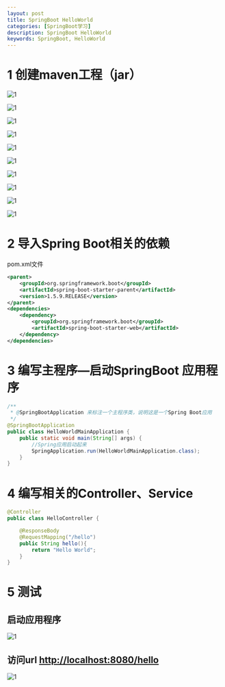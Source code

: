 ```yaml
---
layout: post
title: SpringBoot HelloWorld
categories: [SpringBoot学习]
description: SpringBoot HelloWorld
keywords: SpringBoot, HelloWorld
---
```




# 1 创建maven工程（jar）

![1](D:\chaohappy\github\chaohappy.github.io\images\SpringBoot-学习\SpringBoot-HelloWorld\0.png)

![1](D:\chaohappy\github\chaohappy.github.io\images\SpringBoot-学习\SpringBoot-HelloWorld\1.png)

![1](D:\chaohappy\github\chaohappy.github.io\images\SpringBoot-学习\SpringBoot-HelloWorld\2.png)

![1](D:\chaohappy\github\chaohappy.github.io\images\SpringBoot-学习\SpringBoot-HelloWorld\3.png)

![1](D:\chaohappy\github\chaohappy.github.io\images\SpringBoot-学习\SpringBoot-HelloWorld\4.png)



![1](D:\chaohappy\github\chaohappy.github.io\images\SpringBoot-学习\SpringBoot-HelloWorld\5.png)

![1](D:\chaohappy\github\chaohappy.github.io\images\SpringBoot-学习\SpringBoot-HelloWorld\6.png)

![1](D:\chaohappy\github\chaohappy.github.io\images\SpringBoot-学习\SpringBoot-HelloWorld\7.png)



![1](D:\chaohappy\github\chaohappy.github.io\images\SpringBoot-学习\SpringBoot-HelloWorld\8.png)

![1](D:\chaohappy\github\chaohappy.github.io\images\SpringBoot-学习\SpringBoot-HelloWorld\9.png)

# 2 导入Spring Boot相关的依赖

pom.xml文件

```xml
<parent>
    <groupId>org.springframework.boot</groupId>
    <artifactId>spring-boot-starter-parent</artifactId>
    <version>1.5.9.RELEASE</version>
</parent>
<dependencies>
    <dependency>
        <groupId>org.springframework.boot</groupId>
        <artifactId>spring-boot-starter-web</artifactId>
    </dependency>
</dependencies>
```

# 3 编写主程序—启动SpringBoot 应用程序

```java
/**
 * @SpringBootApplication 来标注一个主程序类，说明这是一个Spring Boot应用
 */
@SpringBootApplication
public class HelloWorldMainApplication {
    public static void main(String[] args) {
        //Spring应用启动起来
        SpringApplication.run(HelloWorldMainApplication.class);
    }
}
```

# 4 编写相关的Controller、Service

```java
@Controller
public class HelloController {

    @ResponseBody
    @RequestMapping("/hello")
    public String hello(){
        return "Hello World";
    }
}
```

# 5 测试

## 启动应用程序

![1](D:\chaohappy\github\chaohappy.github.io\images\SpringBoot-学习\SpringBoot-HelloWorld\10.png)

## 访问url <http://localhost:8080/hello> 

![1](D:\chaohappy\github\chaohappy.github.io\images\SpringBoot-学习\SpringBoot-HelloWorld\11.png)

